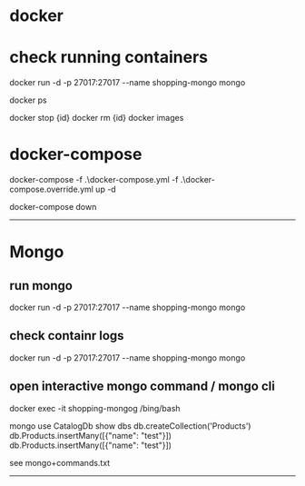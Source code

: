 
# docker 
# check running containers 
 docker run -d -p 27017:27017 --name shopping-mongo mongo

 docker ps 

 docker stop {id}
 docker rm {id}
 docker images

# docker-compose
 docker-compose -f .\docker-compose.yml -f .\docker-compose.override.yml up -d

 docker-compose down


---

# Mongo
## run mongo
 docker run -d -p 27017:27017 --name shopping-mongo mongo

## check containr logs 
 docker run -d -p 27017:27017 --name shopping-mongo mongo

## open interactive mongo command / mongo cli
docker exec -it shopping-mongog /bing/bash

mongo
use CatalogDb
show dbs
db.createCollection('Products')
db.Products.insertMany([{"name": "test"}])
db.Products.insertMany([{"name": "test"}])

see mongo+commands.txt

-----------


